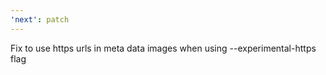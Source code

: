 ```yaml
---
'next': patch
---
```


Fix to use https urls in meta data images when using --experimental-https flag
